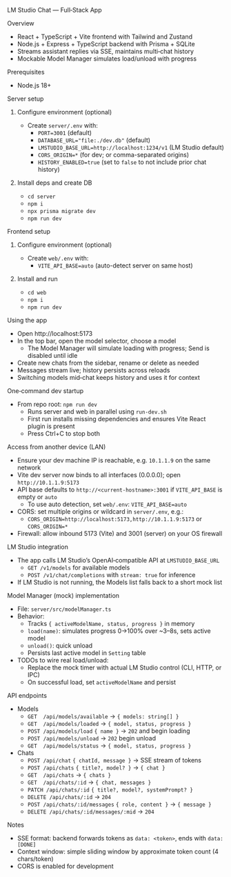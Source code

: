 LM Studio Chat — Full‑Stack App

Overview
- React + TypeScript + Vite frontend with Tailwind and Zustand
- Node.js + Express + TypeScript backend with Prisma + SQLite
- Streams assistant replies via SSE, maintains multi‑chat history
- Mockable Model Manager simulates load/unload with progress

Prerequisites
- Node.js 18+

Server setup
1) Configure environment (optional)
   - Create `server/.env` with:
     - `PORT=3001` (default)
     - `DATABASE_URL="file:./dev.db"` (default)
     - `LMSTUDIO_BASE_URL=http://localhost:1234/v1` (LM Studio default)
     - `CORS_ORIGIN=*` (for dev; or comma-separated origins)
     - `HISTORY_ENABLED=true` (set to `false` to not include prior chat history)

2) Install deps and create DB
   - `cd server`
   - `npm i`
   - `npx prisma migrate dev`
   - `npm run dev`

Frontend setup
1) Configure environment (optional)
   - Create `web/.env` with:
     - `VITE_API_BASE=auto` (auto-detect server on same host)

2) Install and run
   - `cd web`
   - `npm i`
   - `npm run dev`

Using the app
- Open http://localhost:5173
- In the top bar, open the model selector, choose a model
  - The Model Manager will simulate loading with progress; Send is disabled until idle
- Create new chats from the sidebar, rename or delete as needed
- Messages stream live; history persists across reloads
- Switching models mid‑chat keeps history and uses it for context

One‑command dev startup
- From repo root: `npm run dev`
  - Runs server and web in parallel using `run-dev.sh`
  - First run installs missing dependencies and ensures Vite React plugin is present
  - Press Ctrl+C to stop both

Access from another device (LAN)
- Ensure your dev machine IP is reachable, e.g. `10.1.1.9` on the same network
- Vite dev server now binds to all interfaces (0.0.0.0); open `http://10.1.1.9:5173`
- API base defaults to `http://<current-hostname>:3001` if `VITE_API_BASE` is empty or `auto`
  - To use auto detection, set `web/.env`: `VITE_API_BASE=auto`
- CORS: set multiple origins or wildcard in `server/.env`, e.g.:
  - `CORS_ORIGIN=http://localhost:5173,http://10.1.1.9:5173` or `CORS_ORIGIN=*`
- Firewall: allow inbound 5173 (Vite) and 3001 (server) on your OS firewall

LM Studio integration
- The app calls LM Studio’s OpenAI‑compatible API at `LMSTUDIO_BASE_URL`
  - `GET /v1/models` for available models
  - `POST /v1/chat/completions` with `stream: true` for inference
- If LM Studio is not running, the Models list falls back to a short mock list

Model Manager (mock) implementation
- File: `server/src/modelManager.ts`
- Behavior:
  - Tracks `{ activeModelName, status, progress }` in memory
  - `load(name)`: simulates progress 0→100% over ~3–8s, sets active model
  - `unload()`: quick unload
  - Persists last active model in `Setting` table
- TODOs to wire real load/unload:
  - Replace the mock timer with actual LM Studio control (CLI, HTTP, or IPC)
  - On successful load, set `activeModelName` and persist

API endpoints
- Models
  - `GET  /api/models/available` → `{ models: string[] }`
  - `GET  /api/models/loaded` → `{ model, status, progress }`
  - `POST /api/models/load` `{ name }` → `202` and begin loading
  - `POST /api/models/unload` → `202` begin unload
  - `GET  /api/models/status` → `{ model, status, progress }`
- Chats
  - `POST /api/chat` `{ chatId, message }` → SSE stream of tokens
  - `POST /api/chats` `{ title?, model? }` → `{ chat }`
  - `GET  /api/chats` → `{ chats }`
  - `GET  /api/chats/:id` → `{ chat, messages }`
  - `PATCH /api/chats/:id` `{ title?, model?, systemPrompt? }`
  - `DELETE /api/chats/:id` → `204`
  - `POST /api/chats/:id/messages` `{ role, content }` → `{ message }`
  - `DELETE /api/chats/:id/messages/:mid` → `204`

Notes
- SSE format: backend forwards tokens as `data: <token>`, ends with `data: [DONE]`
- Context window: simple sliding window by approximate token count (4 chars/token)
- CORS is enabled for development
